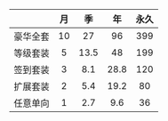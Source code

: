 
|  | 月 | 季 | 年 | 永久 |
|:----:|:----:|:----:|:----:|:----:|
| 豪华全套 | 10 | 27 | 96 | 399 |
| 等级套装 | 5 | 13.5 | 48 | 199 |
| 签到套装 | 3 | 8.1 | 28.8 | 120 |
| 扩展套装 | 2 | 5.4 | 19.2 | 80 |
| 任意单向 | 1 | 2.7 | 9.6 | 36 |
